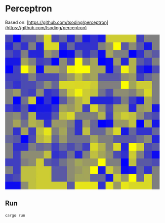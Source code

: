 # Perceptron

Based on: [https://github.com/tsoding/perceptron](https://github.com/tsoding/perceptron)

![demo](./demo.gif)

## Run

```console
cargo run
```
